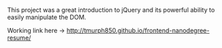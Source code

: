 
This project was a great introduction to jQuery and its powerful ability to easily manipulate the DOM.

Working link here -> http://tmurph850.github.io/frontend-nanodegree-resume/
